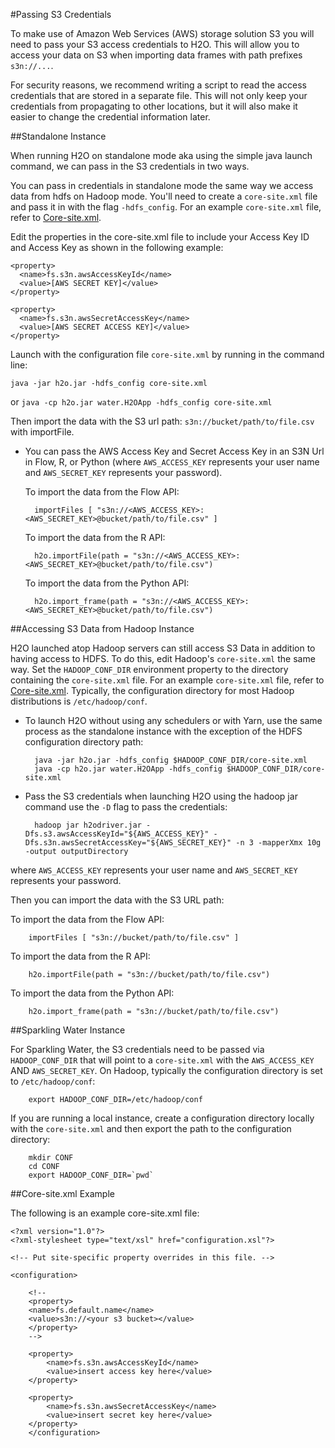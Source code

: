 #Passing S3 Credentials 

To make use of Amazon Web Services (AWS) storage solution S3 you will need to pass your S3 access credentials to H2O. This will allow you to access your data on S3 when importing data frames with path prefixes `s3n://...`.

For security reasons, we recommend writing a script to read the access credentials that are stored in a separate file. This will not only keep your credentials from propagating to other locations, but it will also make it easier to change the credential information later. 


##Standalone Instance

When running H2O on standalone mode aka using the simple java launch command, we can pass in the S3 credentials in two ways. 

You can pass in credentials in standalone mode the same way we access data from hdfs on Hadoop mode. You'll need to create a `core-site.xml` file and pass it in with the flag `-hdfs_config`. For an example `core-site.xml` file, refer to [Core-site.xml](#Example). 

Edit the properties in the core-site.xml file to include your Access Key ID and Access Key as shown in the following example:

   
    <property>
      <name>fs.s3n.awsAccessKeyId</name>
      <value>[AWS SECRET KEY]</value>
    </property>

    <property>
      <name>fs.s3n.awsSecretAccessKey</name>
      <value>[AWS SECRET ACCESS KEY]</value>
    </property>

Launch with the configuration file `core-site.xml` by running in the command line:

    java -jar h2o.jar -hdfs_config core-site.xml
or 
    `java -cp h2o.jar water.H2OApp -hdfs_config core-site.xml`

Then import the data with the S3 url path: `s3n://bucket/path/to/file.csv` with importFile.
  
- You can pass the AWS Access Key and Secret Access Key in an S3N Url in Flow, R, or Python (where `AWS_ACCESS_KEY` represents your user name and `AWS_SECRET_KEY` represents your password).
  
  To import the data from the Flow API:

        importFiles [ "s3n://<AWS_ACCESS_KEY>:<AWS_SECRET_KEY>@bucket/path/to/file.csv" ]

  To import the data from the R API:
  
        h2o.importFile(path = "s3n://<AWS_ACCESS_KEY>:<AWS_SECRET_KEY>@bucket/path/to/file.csv")

  To import the data from the Python API:
  
        h2o.import_frame(path = "s3n://<AWS_ACCESS_KEY>:<AWS_SECRET_KEY>@bucket/path/to/file.csv")
  


##Accessing S3 Data from Hadoop Instance

H2O launched atop Hadoop servers can still access S3 Data in addition to having access to HDFS. To do this, edit Hadoop's `core-site.xml` the same way. Set the `HADOOP_CONF_DIR` environment property to the directory containing the `core-site.xml` file. For an example `core-site.xml` file, refer to [Core-site.xml](#Example). Typically, the configuration directory for most Hadoop distributions is `/etc/hadoop/conf`. 

- To launch H2O without using any schedulers or with Yarn, use the same process as the standalone instance with the exception of the HDFS configuration directory path:

        java -jar h2o.jar -hdfs_config $HADOOP_CONF_DIR/core-site.xml
        java -cp h2o.jar water.H2OApp -hdfs_config $HADOOP_CONF_DIR/core-site.xml

- Pass the S3 credentials when launching H2O using the hadoop jar command use the `-D` flag to pass the credentials:

        hadoop jar h2odriver.jar -Dfs.s3.awsAccessKeyId="${AWS_ACCESS_KEY}" -Dfs.s3n.awsSecretAccessKey="${AWS_SECRET_KEY}" -n 3 -mapperXmx 10g  -output outputDirectory
    
where `AWS_ACCESS_KEY` represents your user name and `AWS_SECRET_KEY` represents your password.

Then you can import the data with the S3 URL path: 

  To import the data from the Flow API:

        importFiles [ "s3n://bucket/path/to/file.csv" ]

  To import the data from the R API:
  
        h2o.importFile(path = "s3n://bucket/path/to/file.csv")

  To import the data from the Python API:
  
        h2o.import_frame(path = "s3n://bucket/path/to/file.csv")

##Sparkling Water Instance

  For Sparkling Water, the S3 credentials need to be passed via `HADOOP_CONF_DIR` that will point to a `core-site.xml` with the `AWS_ACCESS_KEY` AND `AWS_SECRET_KEY`. On Hadoop, typically the configuration directory is set to `/etc/hadoop/conf`:
  
        export HADOOP_CONF_DIR=/etc/hadoop/conf

  If you are running a local instance, create a configuration directory locally with the `core-site.xml` and then export the path to the configuration directory:
  
        mkdir CONF
        cd CONF
        export HADOOP_CONF_DIR=`pwd`

<a name="Example"></a>
##Core-site.xml Example

The following is an example core-site.xml file: 


    <?xml version="1.0"?>
    <?xml-stylesheet type="text/xsl" href="configuration.xsl"?>

    <!-- Put site-specific property overrides in this file. -->

    <configuration>
    
        <!--
        <property>
        <name>fs.default.name</name>
        <value>s3n://<your s3 bucket></value>
        </property>
        -->
    
        <property>
            <name>fs.s3n.awsAccessKeyId</name>
            <value>insert access key here</value>
        </property>
    
        <property>
            <name>fs.s3n.awsSecretAccessKey</name>
            <value>insert secret key here</value>
        </property>
        </configuration> 
    
